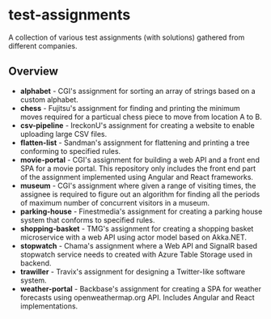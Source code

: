 # test-assignments

A collection of various test assignments (with solutions) gathered from different companies.

## Overview

- **alphabet** - CGI's assignment for sorting an array of strings based on a custom alphabet.
- **chess** - Fujitsu's assignment for finding and printing the minimum moves required for a particual chess piece to move from location A to B.
- **csv-pipeline** - IreckonU's assignment for creating a website to enable uploading large CSV files.
- **flatten-list** - Sandman's assignment for flattening and printing a tree conforming to specified rules.
- **movie-portal** - CGI's assignment for building a web API and a front end SPA for a movie portal. This repository only includes the front end part of the assignment implemented using Angular and React frameworks. 
- **museum** - CGI's assignment where given a range of visiting times, the assignee is required to figure out an algorithm for finding all the periods of maximum number of concurrent visitors in a museum.
- **parking-house** - Finestmedia's assignment for creating a parking house system that conforms to specified rules.
- **shopping-basket** - TMG's assignment for creating a shopping basket microservice with a web API using actor model based on Akka.NET.
- **stopwatch** - Chama's assignment where a Web API and SignalR based stopwatch service needs to created with Azure Table Storage used in backend.
- **trawiller** - Travix's assignment for designing a Twitter-like software system.
- **weather-portal** - Backbase's assignment for creating a SPA for weather forecasts using openweathermap.org API. Includes Angular and React implementations.
